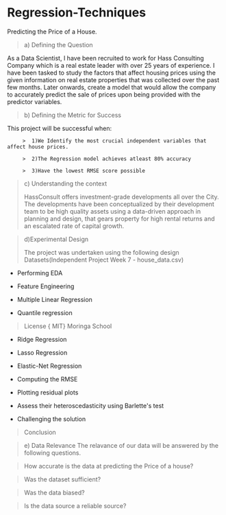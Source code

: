 # Regression-Techniques
Predicting the Price of a House.
   > a) Defining the Question
   > 
As a Data Scientist, I have been recruited to work for Hass Consulting Company which is a real estate leader with over 25 years of experience. I have been tasked to study the factors that affect housing prices using the given information on real estate properties that was collected over the past few months. Later onwards, create a model that would allow the company to accurately predict the sale of prices upon being provided with the predictor variables.
  > b) Defining the Metric for Success
  > 
This project will be successful when:

         >  1)We Identify the most crucial independent variables that affect house prices.

         >  2)The Regression model achieves atleast 80% accuracy

         >  3)Have the lowest RMSE score possible
          

   > c) Understanding the context
   > 
   > HassConsult offers investment-grade developments all over the City. The developments have been conceptualized by their development team to be high quality assets using a data-driven approach in planning and design, that gears property for high rental returns and an escalated rate of capital growth.

   >  d)Experimental Design
   >  
   > The project was undertaken using the following design Datasets(Independent Project Week 7 - house_data.csv)

* Performing EDA

* Feature Engineering

* Multiple Linear Regression

* Quantile regression
> License { MIT}
> Moringa School

* Ridge Regression

* Lasso Regression

* Elastic-Net Regression

* Computing the RMSE

* Plotting residual plots

* Assess their heteroscedasticity using Barlette's test

* Challenging the solution
>  Conclusion

   > e) Data Relevance
> The relavance of our data will be answered by the following questions.

> How accurate is the data at predicting the Price of a house?

> Was the dataset sufficient?

> Was the data biased?

> Is the data source a reliable source?
